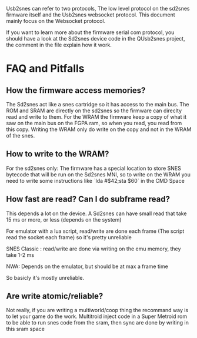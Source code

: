 Usb2snes can refer to two protocols, The low level protocol on the sd2snes firmware itself and the Usb2snes websocket protocol. This document mainly focus on the Websocket protocol.

If you want to learn more about the firmware serial com protocol, you should have a look at the Sd2snes device code in the QUsb2snes project, the comment in the file explain how it work.


# FAQ and Pitfalls

## How the firmware access memories?

The Sd2snes act like a snes cartridge so it has access to the main bus. The ROM and SRAM are directly on the sd2snes so the firmware can direclty read and write to them. For the WRAM the firmware keep a copy of what it saw on the main bus on the FGPA ram, so when you read, you read from this copy. Writing the WRAM only do write on the copy and not in the WRAM of the snes.

## How to write to the WRAM?

For the sd2snes only: The firmware has a special location to store SNES bytecode that will be run on the Sd2snes MNI, so to write on the WRAM you need to write some instructions like ˋlda #$42;sta $60ˋ in the CMD Space


## How fast are read? Can I do subframe read?

This depends a lot on the device. A Sd2snes can have small read that take 15 ms or more, or less (depends on the system)

For emulator with a lua script, read/write are done each frame (The script read the socket each frame) so it's pretty unreliable

SNES Classic : read/write are done via writing on the emu memory, they take 1-2 ms

NWA: Depends on the emulator, but should be at max a frame time

So basicly it's mostly unreliable.

## Are write atomic/reliable?

Not really, if you are writing a multiworld/coop thing the recommand way is to let your game do the work. Multitroid inject code in a Super Metroid rom to be able to run snes code from the sram, then sync are done by writing in this sram space
